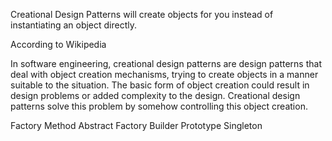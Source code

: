 Creational Design Patterns will create objects for you instead of instantiating an object directly.

According to Wikipedia

In software engineering, creational design patterns are design patterns that deal with object creation mechanisms, trying to create objects in a manner suitable to the situation. The basic form of object creation could result in design problems or added complexity to the design. Creational design patterns solve this problem by somehow controlling this object creation.


Factory Method
Abstract Factory
Builder
Prototype
Singleton